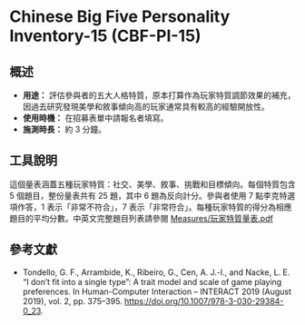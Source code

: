 # Chinese Big Five Personality Inventory-15 (CBF-PI-15)

## 概述

- **用途：** 評估參與者的五大人格特質，原本打算作為玩家特質調節效果的補充，因過去研究發現美學和敘事傾向高的玩家通常具有較高的經驗開放性。
- **使用時機：** 在招募表單中請報名者填寫。
- **施測時長：** 約 3 分鐘。

## 工具說明

這個量表涵蓋五種玩家特質：社交、美學、敘事、挑戰和目標傾向。每個特質包含 5 個題目，整份量表共有 25 題，其中 6 題為反向計分。參與者使用 7 點李克特選項作答，1 表示「非常不符合」，7 表示「非常符合」。每種玩家特質的得分為相應題目的平均分數。中英文完整題目列表請參閱 [Measures/玩家特質量表.pdf](玩家特質量表.pdf)

## 參考文獻

- Tondello, G. F., Arrambide, K., Ribeiro, G., Cen, A. J.-l., and Nacke, L. E. “I don’t fit into a single type”: A trait model and scale of game playing preferences. In Human-Computer Interaction – INTERACT 2019 (August 2019), vol. 2, pp. 375–395. https://doi.org/10.1007/978-3-030-29384-0_23.
